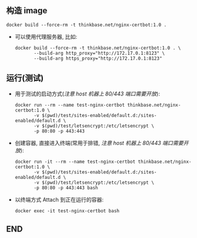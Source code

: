 ## 构造 image

   `docker build --force-rm -t thinkbase.net/nginx-certbot:1.0 .`

- 可以使用代理服务器, 比如:

  ```shell
  docker build --force-rm -t thinkbase.net/nginx-certbot:1.0 . \
         --build-arg http_proxy="http://172.17.0.1:8123" \
         --build-arg https_proxy="http://172.17.0.1:8123"
  ```



## 运行(测试)

- 用于测试的启动方式(*注意 host 机器上 80/443 端口需要开放*):

  ```shell
  docker run --rm --name test-nginx-certbot thinkbase.net/nginx-certbot:1.0 \
         -v $(pwd)/test/sites-enabled/default.d:/sites-enabled/default.d \
         -v $(pwd)/test/letsencrypt:/etc/letsencrypt \
         -p 80:80 -p 443:443
  ```

- 创建容器, 直接进入终端(常用于排错, *注意 host 机器上 80/443 端口需要开放*):

  ```shell
  docker run -it --rm --name test-nginx-certbot thinkbase.net/nginx-certbot:1.0 \
         -v $(pwd)/test/sites-enabled/default.d:/sites-enabled/default.d \
         -v $(pwd)/test/letsencrypt:/etc/letsencrypt \
         -p 80:80 -p 443:443 bash
  ```

- 以终端方式 Attach 到正在运行的容器:

  ```shell
  docker exec -it test-nginx-certbot bash
  ```


## END